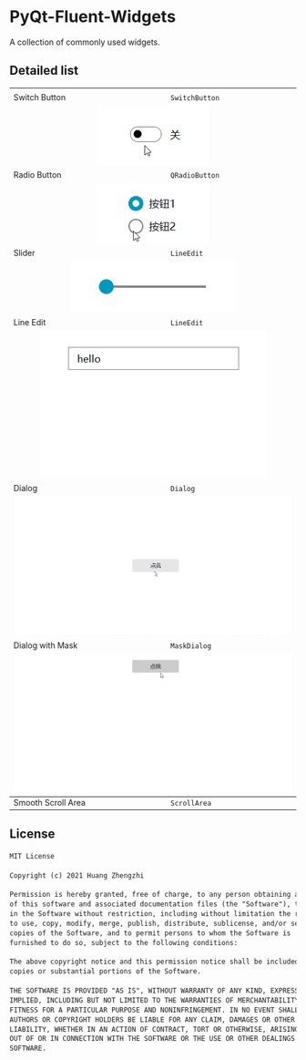 # PyQt-Fluent-Widgets
A collection of commonly used widgets.

## Detailed list
<table>
  <tbody>
    <tr>
      <td colspan="2" align="center"></td>
    </tr>
    <tr>
      <td>
        Switch Button
      </td>
      <td>
        <code>SwitchButton</code>
      </td>
    </tr>
    <tr>
      <td colspan="2" align="center">
        <img src="screenshot/switch_button.gif" />
      </td>
    </tr>
    <tr>
      <td>
        Radio Button
      </td>
      <td>
        <code>QRadioButton</code>
      </td>
    </tr>
    <tr>
      <td colspan="2" align="center">
        <img src="screenshot/radio_button.gif" />
      </td>
    </tr>
    <tr>
      <td>
        Slider
      </td>
      <td>
        <code>LineEdit</code>
      </td>
    </tr>
    <tr>
      <td colspan="2" align="center">
        <img src="screenshot/slider.gif" />
      </td>
    </tr>
    <tr>
      <td>
        Line Edit
      </td>
      <td>
        <code>LineEdit</code>
      </td>
    </tr>
    <tr>
      <td colspan="2" align="center">
        <img src="screenshot/line_edit.gif" />
      </td>
    </tr>
    <tr>
      <td>
        Dialog
      </td>
      <td>
        <code>Dialog</code>
      </td>
    </tr>
    <tr>
      <td colspan="2" align="center">
        <img src="screenshot/dialog.gif" />
      </td>
    </tr>
    <tr>
      <td>
        Dialog with Mask
      </td>
      <td>
        <code>MaskDialog</code>
      </td>
    </tr>
    <tr>
      <td colspan="2" align="center">
        <img src="screenshot/dialog_with_mask.gif" />
      </td>
    </tr>
  </tbody>
    <tr>
      <td>
        Smooth Scroll Area
      </td>
      <td>
        <code>ScrollArea</code>
      </td>
    </tr>
  </tbody>
</table>


## License
```txt
MIT License

Copyright (c) 2021 Huang Zhengzhi

Permission is hereby granted, free of charge, to any person obtaining a copy
of this software and associated documentation files (the "Software"), to deal
in the Software without restriction, including without limitation the rights
to use, copy, modify, merge, publish, distribute, sublicense, and/or sell
copies of the Software, and to permit persons to whom the Software is
furnished to do so, subject to the following conditions:

The above copyright notice and this permission notice shall be included in all
copies or substantial portions of the Software.

THE SOFTWARE IS PROVIDED "AS IS", WITHOUT WARRANTY OF ANY KIND, EXPRESS OR
IMPLIED, INCLUDING BUT NOT LIMITED TO THE WARRANTIES OF MERCHANTABILITY,
FITNESS FOR A PARTICULAR PURPOSE AND NONINFRINGEMENT. IN NO EVENT SHALL THE
AUTHORS OR COPYRIGHT HOLDERS BE LIABLE FOR ANY CLAIM, DAMAGES OR OTHER
LIABILITY, WHETHER IN AN ACTION OF CONTRACT, TORT OR OTHERWISE, ARISING FROM,
OUT OF OR IN CONNECTION WITH THE SOFTWARE OR THE USE OR OTHER DEALINGS IN THE
SOFTWARE.
```